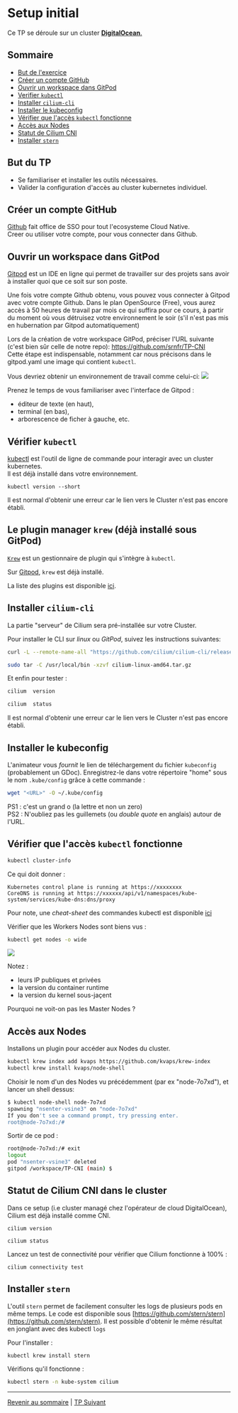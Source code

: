 # Setup initial

Ce TP se déroule sur un cluster <ins>**DigitalOcean**<ins>.

## Sommaire
  * [But de l'exercice](#but-du-tp)
  * [Créer un compte GitHub](#créer-un-compte-github)
  * [Ouvrir un workspace dans GitPod](#ouvrir-un-workspace-dans-gitpod)
  * [Verifier `kubectl`](#vérifier-kubectl)
  * [Installer `cilium-cli`](#installer-cilium-cli)
  * [Installer le kubeconfig](#installer-le-kubeconfig)
  * [Vérifier que l'accès `kubectl` fonctionne](#vérifier-que-laccès-kubectl-fonctionne)
  * [Accès aux Nodes](#accès-aux-nodes)
  * [Statut de Cilium CNI](#statut-de-cilium-cni-dans-le-cluster)
  * [Installer `stern` ](#installer-stern-sur-linux)

## But du TP
* Se familiariser et installer les outils nécessaires.
* Valider la configuration d'accès au cluster kubernetes individuel. 

## Créer un compte GitHub

[Github](https://github.com) fait office de SSO pour tout l'ecosysteme Cloud Native.  
Creer ou utiliser votre compte, pour vous connecter dans Github.

  
## Ouvrir un workspace dans GitPod

[Gitpod](https://gitpod.io) est un IDE en ligne qui permet de travailler sur des projets sans avoir à installer quoi que ce soit sur son poste.

Une fois votre compte Github obtenu, vous pouvez vous connecter à Gitpod avec votre compte Github.
Dans le plan OpenSource (Free), vous aurez accès à 50 heures de travail par mois ce qui suffira pour ce cours, à partir du moment où vous détruisez votre environnement le soir (s'il n'est pas mis en hubernation par Gitpod automatiquement)

Lors de la création de votre workspace GitPod, préciser l'URL suivante (c'est bien sûr celle de notre repo):
https://github.com/srnfr/TP-CNI  
Cette étape est indispensable, notamment car nous précisons dans le gitpod.yaml une image qui contient `kubectl`.

Vous devriez obtenir un environnement de travail comme celui-ci:
![](../img/gitpod.png)

Prenez le temps de vous familiariser avec l'interface de Gitpod :  
* éditeur de texte (en haut),
* terminal (en bas),
* arborescence de ficher à gauche, etc.


## Vérifier `kubectl` 

[kubectl](https://kubernetes.io/docs/tasks/tools/install-kubectl/) est l'outil de ligne de commande pour interagir avec un cluster kubernetes.  
Il est déjà installé dans votre environnement.


```shell
kubectl version --short
```
 Il est normal d'obtenir une erreur car le lien vers le Cluster n'est pas encore établi.
 
 ## Le plugin manager `krew` (déjà installé sous GitPod)

[`Krew`]((https://krew.sigs.k8s.io/docs/user-guide/setup/install/)) est un gestionnaire de plugin qui s'intègre à `kubectl`.

Sur [Gitpod](https://gitpod.com), `krew` est déjà installé.

La liste des plugins est disponible [ici](https://krew.sigs.k8s.io/plugins/).

## Installer `cilium-cli`

La partie "serveur" de Cilium sera pré-installée sur votre Cluster.

Pour installer le CLI sur *linux* ou *GitPod*, suivez les instructions suivantes:

```bash
curl -L --remote-name-all "https://github.com/cilium/cilium-cli/releases/download/v0.12.4/cilium-linux-amd64.tar.gz"
```
```bash
sudo tar -C /usr/local/bin -xzvf cilium-linux-amd64.tar.gz
```

Et enfin pour tester :  
```bash
cilium  version
```

```bash
cilium  status
```
Il est normal d'obtenir une erreur car le lien vers le Cluster n'est pas encore établi.
 
## Installer le kubeconfig

L'animateur vous *fournit* le lien de téléchargement du fichier `kubeconfig` (probablement un GDoc).
Enregistrez-le dans votre répertoire "home" sous le nom `.kube/config` grâce à cette commande :

```bash
wget "<URL>" -O ~/.kube/config
```

PS1 : c'est un grand o (la lettre et non un zero)  
PS2 : N'oubliez pas les  guillemets (ou *double quote* en anglais) autour de l'URL.  

## Vérifier que l'accès `kubectl` fonctionne

```bash
kubectl cluster-info
```

Ce qui doit donner :

```
Kubernetes control plane is running at https://xxxxxxxx
CoreDNS is running at https://xxxxxx/api/v1/namespaces/kube-system/services/kube-dns:dns/proxy
```

Pour note, une *cheat-sheet* des commandes kubectl est disponible [ici](https://kubernetes.io/fr/docs/reference/kubectl/cheatsheet/)

Vérifier que les Workers Nodes sont biens vus :
```bash
kubectl get nodes -o wide
```

![](../img/gitpod2.png)

Notez :
* leurs IP publiques et privées
* la version du container runtime
* la version du kernel sous-jaçent

Pourquoi ne voit-on pas les Master Nodes ?

## Accès aux Nodes

Installons un plugin pour accéder aux Nodes du cluster.

```bash
kubectl krew index add kvaps https://github.com/kvaps/krew-index
kubectl krew install kvaps/node-shell
```

Choisir le nom d'un des Nodes vu précédemment (par ex "node-7o7xd"), et lancer un shell dessus:

```bash
$ kubectl node-shell node-7o7xd 
spawning "nsenter-vsine3" on "node-7o7xd"
If you don't see a command prompt, try pressing enter.
root@node-7o7xd:/#  
```

Sortir de ce pod :
```bash
root@node-7o7xd:/# exit
logout
pod "nsenter-vsine3" deleted
gitpod /workspace/TP-CNI (main) $ 
```

## Statut de Cilium CNI dans le cluster

Dans ce setup (i.e cluster managé chez l'opérateur de cloud DigitalOcean), Cilium est déjà installé comme CNI.

```shell
cilium version
```

```shell
cilium status
```

Lancez un test de connectivité pour vérifier que Cilium fonctionne à 100% :
```shell
cilium connectivity test
```


##  Installer `stern`

L'outil `stern` permet de facilement consulter les logs de plusieurs pods en même temps.
Le code est disponible sous [https://github.com/stern/stern](https://github.com/stern/stern).
Il est possible d'obtenir le même résultat en jonglant avec des kubectl `logs`

Pour l'installer :
  
  ```bash
kubectl krew install stern
```

Vérifions qu'il fonctionne :
```bash
kubectl stern -n kube-system cilium
```


---

[Revenir au sommaire](../README.md) | [TP Suivant](./TP02.md)
